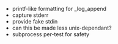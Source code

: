 * printf-like formatting for _log_append
* capture stderr
* provide fake stdin
* can this be made less unix-dependant?
* subprocess per-test for safety
